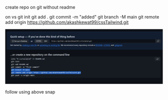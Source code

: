 create repo on git without readme

on vs git init
git add .
git commit -m "added"
git branch -M main
git remote add origin https://github.com/akashkewat99/cssTailwind.git

![alt text](image.png)

follow using above snap